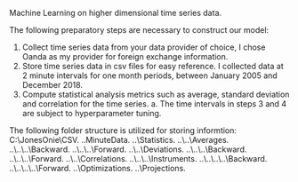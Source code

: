 Machine Learning on higher dimensional time series data.

The following preparatory steps are necessary to construct our model:
1.  Collect time series data from your data provider of choice, I chose Oanda as my provider for foreign exchange information.
2.  Store time series data in csv files for easy reference.  I collected data at 2 minute intervals for one month periods, between January 2005 and December 2018.
3.  Compute statistical analysis metrics such as average, standard deviation and correlation for the time series.
	a. The time intervals in steps 3 and 4 are subject to hyperparameter tuning.

The following folder structure is utilized for storing informtion:
C:\JonesOnie\CSV\.
..MinuteData\.
..\\Statistics\.
..\\..\Averages\.
..\\..\\..\Backward\.
..\\..\\..\Forward\.
..\\..\Deviations\.
..\\..\\..\Backward\.
..\\..\\..\Forward\.
..\\..\Correlations\.
..\\..\\..\Instruments\.
..\\..\\..\\..\Backward\.
..\\..\\..\\..\Forward\.
..\Optimizations\.
..\Projections\.
	
